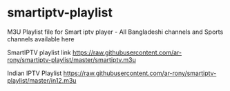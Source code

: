 # smartiptv-playlist
M3U Playlist file for Smart iptv player - All Bangladeshi channels and Sports channels available here

SmartIPTV playlist link
https://raw.githubusercontent.com/ar-rony/smartiptv-playlist/master/smartiptv.m3u

Indian IPTV Playlist
https://raw.githubusercontent.com/ar-rony/smartiptv-playlist/master/in12.m3u
